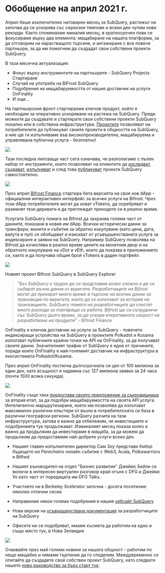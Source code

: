 # Обобщение на април 2021 г.

Април беше изключително натоварен месец за SubQuery, растежът ни започва да се ускорява със сериозни темпове и всеки ден чупим нови рекорди. Както споменахме миналия месец, в краткосрочен план се фокусираме върху два елемента: мащабиране на нашата платформа, за да отговорим на нарастващото търсене, и ангажиране с все повече партньори, за да им помогнем да създадат свои собствени проекти SubQuery.

В тази месечна актуализация:

- Фокус върху инструментите на партньорите - SubQuery Projects Стартиране
- Случай на употреба на BiFrost SubQuery
- Подобрения на мащабируемостта от нашия доставчик на услуги OnFinality
- И още…

На партньорския фронт стартирахме ключов продукт, който е необходим за оперативно ускоряване на растежа на SubQuery. Преди можехте да създавате и стартирате свои собствени проекти SubQuery локално или в собствена инфраструктура. [Проектите](https://project.subquery.network/) позволяват на потребителите да публикуват своите проекти в общността на SubQuery, а ние ще ги изпълняваме във високопроизводителна, мащабируема и управлявана публична услуга - безплатно!

![](https://miro.medium.com/max/1400/0*zZkmiEq5g2BbAxfl)

Тази последна липсваща част сега означава, че разполагаме с пълен набор от инструменти, които позволяват на клиентите да [изследват](https://explorer.subquery.network/), [създават](https://doc.subquery.network/quickstart.html), [изпълняват](https://doc.subquery.network/run/indexing_query.html) и след това [публикуват](https://doc.subquery.network/publish/publish.html#benefits) проекти SubQuery самостоятелно.

![](https://miro.medium.com/max/1400/0*pDQgyo3phe2ZcMml)

През април [Bifrost Finance](https://bifrost.finance/) стартира бета версията на своя нов dApp - официалния интерактивен интерфейс за всички услуги на Bifrost. Чрез този dApp потребителите могат да коват vTokens, да осребряват и разменят тези деривати и да преглеждат приходите си в реално време.

Услугата SubQuery помага на Bifrost да захранва голяма част от данните, показани в новия им dApp. Всички исторически данни за трансфери, монети и събития за обратно изкупуване (като цена, дата, валута и пул) се обобщават и изискват от усъвършенстваната услуга за индексиране и заявки на SubQuery. Например SubQuery позволява на Bifrost да изчислява в реално време цените на монетния двор и на обратното изкупуване на vDot и vEth, които да показва в приложението си, както и да получава общия брой vTokens в даден портфейл.

![](https://miro.medium.com/max/1400/0*heWoX8Kw1nm1iYd9)

Новият проект Bifrost SubQuery в SubQuery Explorer

> _"Без SubQuery е трудно да си представим колко сложно е да се събират ръчно данни от веригата. Разработчиците на Bifrost могат да прекарат много време в търсене на всички данни за транзакции по веригата, които да се използват за история на транзакциите. SubQuery помага на разработчиците да спестят много разходи за повтаряща се работа. Bifrost ще си сътрудничи със SubQuery дълго време, за да ускори итеративната скорост на разработване на продукти"_ - Bifrost Finance

OnFinality е ключов доставчик на услуги за SubQuery - повечето индексиращи устройства на SubQuery в проектите Polkadot и Kusama използват публичните крайни точки на API на OnFinality, за да получават своите данни. Значителният трафик от SubQuery е една от причините, поради които OnFinality е най-големият доставчик на инфраструктура в екосистемата Polkadot/Kusama.

През април OnFinality постигна дългосрочната си цел от 100 милиона за един ден, като всъщност я надмина със 127 милиона заявки за 24 часа (почти 1500 всяка секунда).

![](https://miro.medium.com/max/1400/0*FLq4vXluI9CTiBQ8)

OnFinality също така [предостави своето предложение за съкровищница](https://kusama.polkassembly.io/treasury/72) за втория етап, за да подобри мащабируемостта на своята API услуга. Интелигентно маршрутизиране, което им позволява да използват максимално различни клъстери от възли в потребителската си база в различни географски региони. SubQuery разчита на тази инфраструктура, затова е важно да отбележим, че инвестициите и подобренията тук продължават. Изминалият месец показа колко е важно да продължим да инвестираме в мащаба, за да можем да продължим да предоставяме най-добрите услуги всеки ден.

- Нашият главен изпълнителен директор Сам Зоу представи _Кибер бъдещето на Parachains_ онлайн събитие с Web3, Acala, Polkawarriors и Bitfwd

- Нашият ръководител на отдел "Бизнес развитие" Джеймс Бейли се включи в интересен виртуален разговор край огъня с DFG и Джеймс Уо като част от поредицата им DFG Talks.

- Участието ни в Berkeley Xcelerator започна - досега посетихме няколко отлични сесии
- Направихме някои големи подобрения в нашия [уебсайт SubQuery](https://subquery.network/)
- Нова версия на [усъвършенствана документация](https://doc.subquery.network/) за разработчиците на SubQuery
- Офисите ни се подобряват, имаме късмета да работим на едно и също място тук, в Нова Зеландия

![](https://miro.medium.com/max/1400/0*cOsJ2TLa4yqpY0Ig)

Очаквайте през май големи новини за нашата общност - работим по нещо мащабно и нямаме търпение да го споделим. Междувременно се опитайте да създадете свой собствен проект SubQuery, като следвате нашето [ново ръководство за бърз старт тук](https://doc.subquery.network/quickstart.html).
